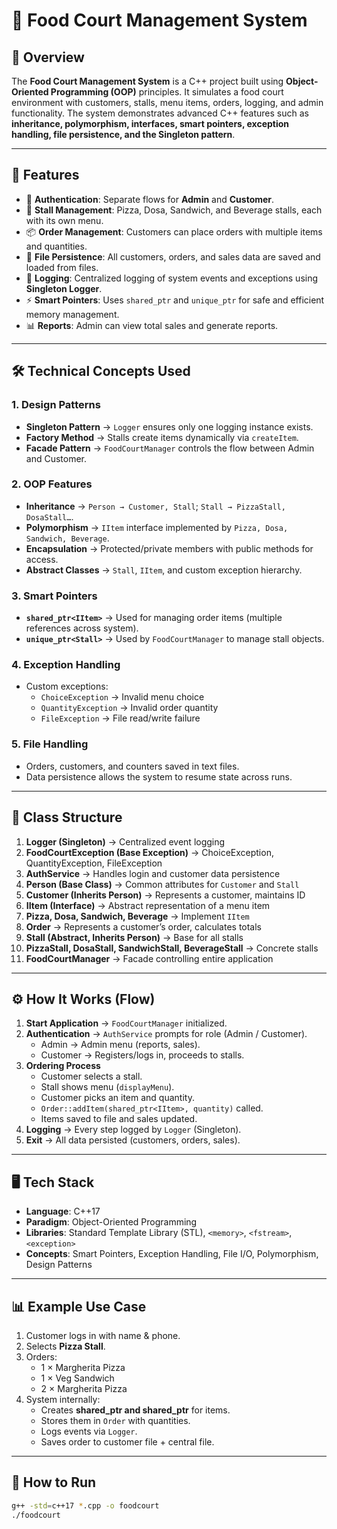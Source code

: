 # 🍕 Food Court Management System  

## 📌 Overview  
The **Food Court Management System** is a C++ project built using **Object-Oriented Programming (OOP)** principles. It simulates a food court environment with customers, stalls, menu items, orders, logging, and admin functionality. The system demonstrates advanced C++ features such as **inheritance, polymorphism, interfaces, smart pointers, exception handling, file persistence, and the Singleton pattern**.  

---

## 🚀 Features  
- 👤 **Authentication**: Separate flows for **Admin** and **Customer**.  
- 🏪 **Stall Management**: Pizza, Dosa, Sandwich, and Beverage stalls, each with its own menu.  
- 📦 **Order Management**: Customers can place orders with multiple items and quantities.  
- 💾 **File Persistence**: All customers, orders, and sales data are saved and loaded from files.  
- 📝 **Logging**: Centralized logging of system events and exceptions using **Singleton Logger**.  
- ⚡ **Smart Pointers**: Uses `shared_ptr` and `unique_ptr` for safe and efficient memory management.  
- 📊 **Reports**: Admin can view total sales and generate reports.  

---

## 🛠️ Technical Concepts Used  

### 1. **Design Patterns**
- **Singleton Pattern** → `Logger` ensures only one logging instance exists.  
- **Factory Method** → Stalls create items dynamically via `createItem`.  
- **Facade Pattern** → `FoodCourtManager` controls the flow between Admin and Customer.  

### 2. **OOP Features**
- **Inheritance** → `Person → Customer, Stall`; `Stall → PizzaStall, DosaStall…`.  
- **Polymorphism** → `IItem` interface implemented by `Pizza, Dosa, Sandwich, Beverage`.  
- **Encapsulation** → Protected/private members with public methods for access.  
- **Abstract Classes** → `Stall`, `IItem`, and custom exception hierarchy.  

### 3. **Smart Pointers**
- **`shared_ptr<IItem>`** → Used for managing order items (multiple references across system).  
- **`unique_ptr<Stall>`** → Used by `FoodCourtManager` to manage stall objects.  

### 4. **Exception Handling**
- Custom exceptions:  
  - `ChoiceException` → Invalid menu choice  
  - `QuantityException` → Invalid order quantity  
  - `FileException` → File read/write failure  

### 5. **File Handling**
- Orders, customers, and counters saved in text files.  
- Data persistence allows the system to resume state across runs.  

---

## 📂 Class Structure  

1. **Logger (Singleton)** → Centralized event logging  
2. **FoodCourtException (Base Exception)** → ChoiceException, QuantityException, FileException  
3. **AuthService** → Handles login and customer data persistence  
4. **Person (Base Class)** → Common attributes for `Customer` and `Stall`  
5. **Customer (Inherits Person)** → Represents a customer, maintains ID  
6. **IItem (Interface)** → Abstract representation of a menu item  
7. **Pizza, Dosa, Sandwich, Beverage** → Implement `IItem`  
8. **Order** → Represents a customer’s order, calculates totals  
9. **Stall (Abstract, Inherits Person)** → Base for all stalls  
10. **PizzaStall, DosaStall, SandwichStall, BeverageStall** → Concrete stalls  
11. **FoodCourtManager** → Facade controlling entire application  

---

## ⚙️ How It Works (Flow)  

1. **Start Application** → `FoodCourtManager` initialized.  
2. **Authentication** → `AuthService` prompts for role (Admin / Customer).  
   - Admin → Admin menu (reports, sales).  
   - Customer → Registers/logs in, proceeds to stalls.  
3. **Ordering Process**  
   - Customer selects a stall.  
   - Stall shows menu (`displayMenu`).  
   - Customer picks an item and quantity.  
   - `Order::addItem(shared_ptr<IItem>, quantity)` called.  
   - Items saved to file and sales updated.  
4. **Logging** → Every step logged by `Logger` (Singleton).  
5. **Exit** → All data persisted (customers, orders, sales).  

---

## 🖥️ Tech Stack  
- **Language**: C++17  
- **Paradigm**: Object-Oriented Programming  
- **Libraries**: Standard Template Library (STL), `<memory>`, `<fstream>`, `<exception>`  
- **Concepts**: Smart Pointers, Exception Handling, File I/O, Polymorphism, Design Patterns  

---

## 📊 Example Use Case  

1. Customer logs in with name & phone.  
2. Selects **Pizza Stall**.  
3. Orders:  
   - 1 × Margherita Pizza  
   - 1 × Veg Sandwich  
   - 2 × Margherita Pizza  
4. System internally:  
   - Creates **shared_ptr<Pizza> and shared_ptr<Sandwich>** for items.  
   - Stores them in `Order` with quantities.  
   - Logs events via `Logger`.  
   - Saves order to customer file + central file.  

---

## 📜 How to Run  
```bash
g++ -std=c++17 *.cpp -o foodcourt
./foodcourt
